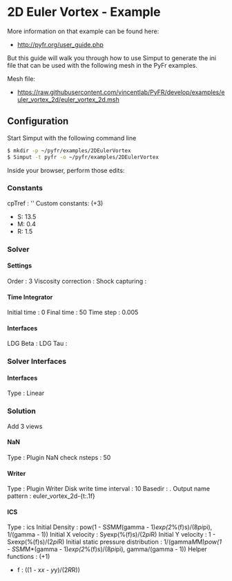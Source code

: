 # 2D Euler Vortex - Example

More information on that example can be found here:

- http://pyfr.org/user_guide.php

But this guide will walk you through how to use Simput to generate
the ini file that can be used with the following mesh in the PyFr examples.

Mesh file: 

- https://raw.githubusercontent.com/vincentlab/PyFR/develop/examples/euler_vortex_2d/euler_vortex_2d.msh

## Configuration

Start Simput with the following command line

```sh
$ mkdir -p ~/pyfr/examples/2DEulerVortex
$ Simput -t pyfr -o ~/pyfr/examples/2DEulerVortex
```

Inside your browser, perform those edits:

### Constants

cpTref : ''
Custom constants: (+3)
- S: 13.5 
- M: 0.4
- R: 1.5 

### Solver

#### Settings

Order                 : 3
Viscosity correction  : 
Shock capturing       : 

#### Time Integrator

Initial time  : 0
Final time    : 50
Time step     : 0.005

#### Interfaces

LDG Beta  : 
LDG Tau   : 

### Solver Interfaces

#### Interfaces

Type  : Linear 

### Solution

Add 3 views

#### NaN

Type    : Plugin NaN check
nsteps  : 50

#### Writer

Type                      : Plugin Writer
Disk write time interval  : 10
Basedir                   : .
Output name pattern       : euler_vortex_2d-{t:.1f}

#### ICS

Type                                  : ics
Initial Density                       : pow(1 - S*S*M*M*(gamma - 1)*exp(2*%(f)s)/(8*pi*pi), 1/(gamma - 1))
Initial X velocity                    : S*y*exp(%(f)s)/(2*pi*R)
Initial Y velocity                    : 1 - S*x*exp(%(f)s)/(2*pi*R)
Initial static pressure distribution  : 1/(gamma*M*M)*pow(1 - S*S*M*M*(gamma - 1)*exp(2*%(f)s)/(8*pi*pi), gamma/(gamma - 1))
Helper functions : (+1)
- f : ((1 - x*x - y*y)/(2*R*R))

